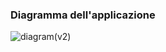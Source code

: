 ### Diagramma dell'applicazione
![diagram(v2)](https://user-images.githubusercontent.com/113930607/236512720-8f8dc7ce-ba4a-4b08-8710-7ee21fa9eb6a.png)
